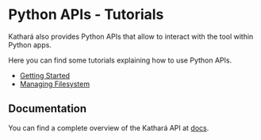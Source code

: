 # Python APIs - Tutorials

Kathará also provides Python APIs that allow to interact with the tool within Python apps.

Here you can find some tutorials explaining how to use Python APIs. 

* [Getting Started](getting-started)
* [Managing Filesystem](managing-filesystem)

## Documentation

You can find a complete overview of the Kathará API at [docs](https://github.com/KatharaFramework/Kathara/wiki/Kathara-API-Docs). 
